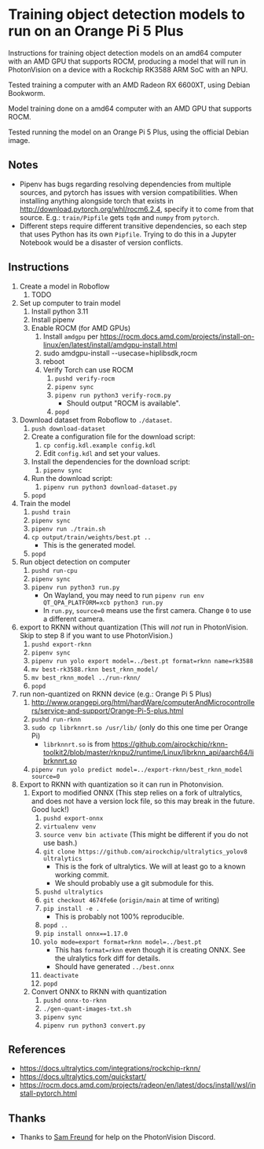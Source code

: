 # Training object detection models to run on an Orange Pi 5 Plus

Instructions for training object detection models on an amd64 computer with an AMD GPU that supports ROCM,
producing a model that will run in PhotonVision on a device with a Rockchip RK3588 ARM SoC with an NPU.

Tested training a computer with an AMD Radeon RX 6600XT, using Debian Bookworm.

Model training done on a amd64 computer with an AMD GPU that supports ROCM.

Tested running the model on an Orange Pi 5 Plus, using the official Debian image.

## Notes

* Pipenv has bugs regarding resolving dependencies from multiple sources, and pytorch has issues with version
  compatibilities. When installing anything alongside torch that exists in http://download.pytorch.org/whl/rocm6.2.4,
  specify it to come from that source. E.g.: `train/Pipfile` gets `tqdm` and `numpy` from `pytorch`.
* Different steps require different transitive dependencies, so each step that uses Python has its own `Pipfile`.
  Trying to do this in a Jupyter Notebook would be a disaster of version conflicts.

## Instructions

1. Create a model in Roboflow
    1. TODO
2. Set up computer to train model
    1. Install python 3.11
    2. Install pipenv
    3. Enable ROCM (for AMD GPUs)
        1. Install `amdgpu` per https://rocm.docs.amd.com/projects/install-on-linux/en/latest/install/amdgpu-install.html
        2. sudo amdgpu-install --usecase=hiplibsdk,rocm
        3. reboot
        4. Verify Torch can use ROCM
            1. `pushd verify-rocm`
            2. `pipenv sync`
            3. `pipenv run python3 verify-rocm.py`
                * Should output "ROCM is available".
            4. `popd`
3. Download dataset from Roboflow to `./dataset`.
    1. `push download-dataset`
    2. Create a configuration file for the download script:
        1. `cp config.kdl.example config.kdl`
        2. Edit `config.kdl` and set your values.
    3. Install the dependencies for the download script:
        1. `pipenv sync`
    4. Run the download script:
        1. `pipenv run python3 download-dataset.py`
    5. `popd`
4. Train the model
    1. `pushd train`
    2. `pipenv sync`
    3. `pipenv run ./train.sh`
    4. `cp output/train/weights/best.pt ..`
        * This is the generated model.
    5. `popd`
5. Run object detection on computer
    1. `pushd run-cpu`
    2. `pipenv sync`
    3. `pipenv run python3 run.py`
        * On Wayland, you may need to run `pipenv run env QT_QPA_PLATFORM=xcb python3 run.py`
        * In `run.py`, `source=0` means use the first camera. Change `0` to use a different camera.
6. export to RKNN without quantization
    (This will *not* run in PhotonVision. Skip to step 8 if you want to use PhotonVision.)
    1. `pushd export-rknn`
    2. `pipenv sync`
    3. `pipenv run yolo export model=../best.pt format=rknn name=rk3588`
    4. `mv best-rk3588.rknn best_rknn_model/`
    5. `mv best_rknn_model ../run-rknn/`
    6. `popd`
7. run non-quantized on RKNN device (e.g.: Orange Pi 5 Plus)
    1. http://www.orangepi.org/html/hardWare/computerAndMicrocontrollers/service-and-support/Orange-Pi-5-plus.html
    2. `pushd run-rknn`
    3. `sudo cp librknnrt.so /usr/lib/` (only do this one time per Orange Pi)
        * `librknnrt.so` is from https://github.com/airockchip/rknn-toolkit2/blob/master/rknpu2/runtime/Linux/librknn_api/aarch64/librknnrt.so
    4. `pipenv run yolo predict model=../export-rknn/best_rknn_model source=0`
8. Export to RKNN with quantization so it can run in Photonvision.
    1. Export to modified ONNX (This step relies on a fork of ultralytics, and does not have a version lock file, so this may break in the future. Good luck!)
        1. `pushd export-onnx`
        2. `virtualenv venv`
        3. `source venv bin activate` (This might be different if you do not use bash.)
        4. `git clone https://github.com/airockchip/ultralytics_yolov8 ultralytics`
            * This is the fork of ultralytics. We will at least go to a known working commit.
            * We should probably use a git submodule for this.
        5. `pushd ultralytics`
        6. `git checkout 4674fe6e` (`origin/main` at time of writing)
        7. `pip install -e .`
            * This is probably not 100% reproducible.
        8. `popd ..`
        9. `pip install onnx==1.17.0`
        10. `yolo mode=export format=rknn model=../best.pt`
            * This has `format=rknn` even though it is creating ONNX. See the ulralytics fork diff for details.
            * Should have generated `../best.onnx`
        11. `deactivate`
        12. `popd`
    2. Convert ONNX to RKNN with quantization
        1. `pushd onnx-to-rknn`
        2. `./gen-quant-images-txt.sh`
        3. `pipenv sync`
        4. `pipenv run python3 convert.py`

## References

* https://docs.ultralytics.com/integrations/rockchip-rknn/
* https://docs.ultralytics.com/quickstart/
* https://rocm.docs.amd.com/projects/radeon/en/latest/docs/install/wsl/install-pytorch.html

## Thanks

* Thanks to [Sam Freund](https://github.com/samfreund) for help on the PhotonVision Discord.
